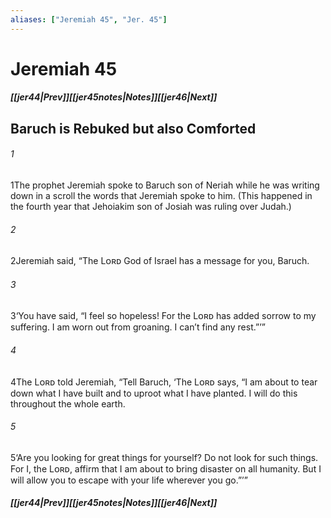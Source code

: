 ```yaml
---
aliases: ["Jeremiah 45", "Jer. 45"]
---
```

# Jeremiah 45
##### <span class=arrow-left></span>[[jer44|Prev]]<span class=navigation-separator></span>[[jer45notes|Notes]]<span class=navigation-separator></span>[[jer46|Next]]<span class=arrow-right></span>
## Baruch is Rebuked but also Comforted
###### 1
<span class=verse-first>1</span>The prophet Jeremiah spoke to Baruch son of Neriah while he was writing down in a scroll the words that Jeremiah spoke to him. (This happened in the fourth year that Jehoiakim son of Josiah was ruling over Judah.)
###### 2
<span class=verse-body>2</span>Jeremiah said, “The Lᴏʀᴅ God of Israel has a message for you, Baruch.
###### 3
<span class=verse-body>3</span>‘You have said, “I feel so hopeless! For the Lᴏʀᴅ has added sorrow to my suffering. I am worn out from groaning. I can’t find any rest.”’”
###### 4
<span class=verse-body>4</span>The Lᴏʀᴅ told Jeremiah, “Tell Baruch, ‘The Lᴏʀᴅ says, “I am about to tear down what I have built and to uproot what I have planted. I will do this throughout the whole earth.
###### 5
<span class=verse-body>5</span>‘Are you looking for great things for yourself? Do not look for such things. For I, the Lᴏʀᴅ, affirm that I am about to bring disaster on all humanity. But I will allow you to escape with your life wherever you go.”’”
##### <span class=arrow-left></span>[[jer44|Prev]]<span class=navigation-separator></span>[[jer45notes|Notes]]<span class=navigation-separator></span>[[jer46|Next]]<span class=arrow-right></span>